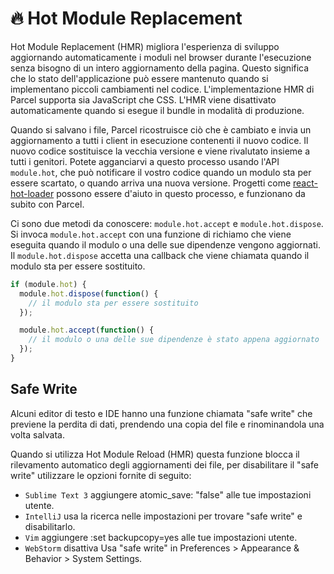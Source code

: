 # 🔥 Hot Module Replacement

Hot Module Replacement (HMR) migliora l'esperienza di sviluppo aggiornando automaticamente i moduli nel browser durante l'esecuzione senza bisogno di un intero aggiornamento della pagina. Questo significa che lo stato dell'applicazione può essere mantenuto quando si implementano piccoli cambiamenti nel codice. L'implementazione HMR di Parcel supporta sia JavaScript che CSS. L'HMR viene disattivato automaticamente quando si esegue il bundle in modalità di produzione.

Quando si salvano i file, Parcel ricostruisce ciò che è cambiato e invia un aggiornamento a tutti i client in esecuzione contenenti il nuovo codice. Il nuovo codice sostituisce la vecchia versione e viene rivalutato insieme a tutti i genitori. Potete agganciarvi a questo processo usando l'API `module.hot`, che può notificare il vostro codice quando un modulo sta per essere scartato, o quando arriva una nuova versione. Progetti come [react-hot-loader](https://github.com/gaearon/react-hot-loader) possono essere d'aiuto in questo processo, e funzionano da subito con Parcel.

Ci sono due metodi da conoscere: `module.hot.accept` e `module.hot.dispose`. Si invoca `module.hot.accept` con una funzione di richiamo che viene eseguita quando il modulo o una delle sue dipendenze vengono aggiornati. Il `module.hot.dispose` accetta una callback che viene chiamata quando il modulo sta per essere sostituito.

```javascript
if (module.hot) {
  module.hot.dispose(function() {
    // il modulo sta per essere sostituito
  });

  module.hot.accept(function() {
    // il modulo o una delle sue dipendenze è stato appena aggiornato
  });
}
```

## Safe Write

Alcuni editor di testo e IDE hanno una funzione chiamata "safe write" che previene la perdita di dati, prendendo una copia del file e rinominandola una volta salvata.

Quando si utilizza Hot Module Reload (HMR) questa funzione blocca il rilevamento automatico degli aggiornamenti dei file, per disabilitare il "safe write" utilizzare le opzioni fornite di seguito:

- `Sublime Text 3` aggiungere atomic_save: "false" alle tue impostazioni utente.
- `IntelliJ` usa la ricerca nelle impostazioni per trovare "safe write" e disabilitarlo.
- `Vim` aggiungere :set backupcopy=yes alle tue impostazioni utente.
- `WebStorm` disattiva Usa "safe write" in Preferences > Appearance & Behavior > System Settings.
